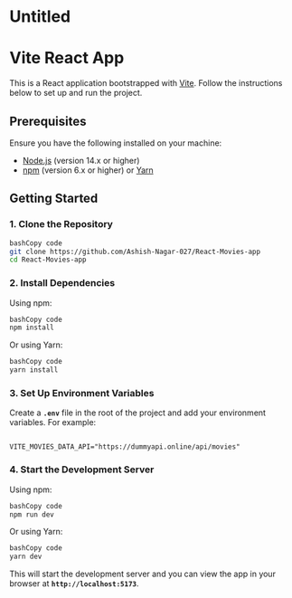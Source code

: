 # Untitled

# **Vite React App**

This is a React application bootstrapped with [Vite](https://vitejs.dev/). Follow the instructions below to set up and run the project.

## **Prerequisites**

Ensure you have the following installed on your machine:

- [Node.js](https://nodejs.org/) (version 14.x or higher)
- [npm](https://www.npmjs.com/) (version 6.x or higher) or [Yarn](https://yarnpkg.com/)

## **Getting Started**

### **1. Clone the Repository**

```bash
bashCopy code
git clone https://github.com/Ashish-Nagar-027/React-Movies-app
cd React-Movies-app
```

### **2. Install Dependencies**

Using npm:

```bash
bashCopy code
npm install

```

Or using Yarn:

```bash
bashCopy code
yarn install

```

### **3. Set Up Environment Variables**

Create a **`.env`** file in the root of the project and add your environment variables. For example:

```

VITE_MOVIES_DATA_API="https://dummyapi.online/api/movies"

```

### **4. Start the Development Server**

Using npm:

```bash
bashCopy code
npm run dev

```

Or using Yarn:

```bash
bashCopy code
yarn dev

```

This will start the development server and you can view the app in your browser at **`http://localhost:5173`**.